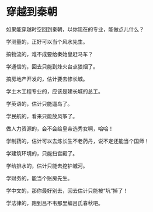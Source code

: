 # 穿越到秦朝

如果能穿越时空回到秦朝，以你现在的专业，能做点儿什么？ 

学测量的，正好可以当个风水先生。 

搞物流的，难不成要给秦始皇赶马车？ 

学通信的，回去只能到烽火台点狼烟了。 

搞房地产开发的，估计要去修长城。 

学土木工程专业的，应该是建长城的总工。 

学英语的，估计只能遛鸟了。 

学民航的，看来只能放风筝了。 

做人力资源的，会不会给皇帝选秀女啊，哈哈！ 

学制药的，估计可以去炼长生不老药丹，说不定还能当个国师！ 

学建筑环境的，只能扫宫殿了。 

学给排水的，估计只能去挖护城河。 

学财务的，能当个账房先生。 

学中文的，那你最好别去，回去估计只能被“坑”掉了！ 

学法律的，跑到吕不韦那里编吕氏春秋吧。